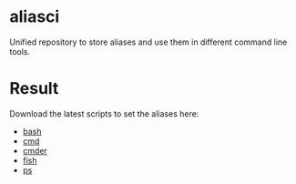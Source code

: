 # aliasci
Unified repository to store aliases and use them in different command line tools.

# Result

Download the latest scripts to set the aliases here:

- [bash](https://gitlab.com/becheran/aliasci_ci/-/jobs/artifacts/master/raw/out/bash_aliases.sh?job=generate_scripts)
- [cmd](https://gitlab.com/becheran/aliasci_ci/-/jobs/artifacts/master/raw/out/cmd_aliases.cmd?job=generate_scripts)
- [cmder](https://gitlab.com/becheran/aliasci_ci/-/jobs/artifacts/master/raw/out/cmder_aliases.cmd?job=generate_scripts)
- [fish](https://gitlab.com/becheran/aliasci_ci/-/jobs/artifacts/master/raw/out/fish_aliases.sh?job=generate_scripts)
- [ps](https://gitlab.com/becheran/aliasci_ci/-/jobs/artifacts/master/raw/out/powershell_aliases.ps1?job=generate_scripts)
